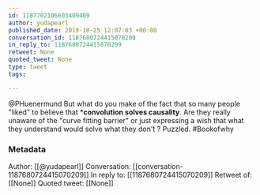 ```yaml
---
id: 1187702106603409409
author: yudapearl
published_date: 2019-10-25 12:07:03 +00:00
conversation_id: 1187680724415070209
in_reply_to: 1187680724415070209
retweet: None
quoted_tweet: None
type: tweet
tags:

---
```


@PHuenermund But what do you make of the fact that so many people 
"liked" to believe that ***convolution solves causality**. Are they really unaware of the "curve fitting barrier" or just expressing a wish that what they understand would solve what they don't ? Puzzled. #Bookofwhy

### Metadata

Author: [[@yudapearl]]
Conversation: [[conversation-1187680724415070209]]
In reply to: [[1187680724415070209]]
Retweet of: [[None]]
Quoted tweet: [[None]]
